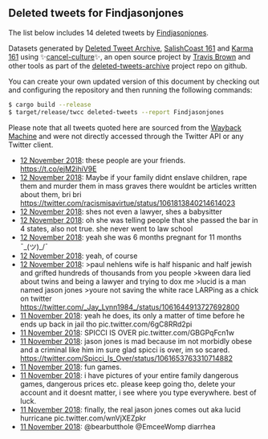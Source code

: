 ## Deleted tweets for Findjasonjones

The list below includes 14 deleted tweets by
[Findjasonjones](https://twitter.com/Findjasonjones).



Datasets generated by [Deleted Tweet Archive](https://twitter.com/deletedtweet161), 
[SalishCoast 161](https://twitter.com/SalishCoastA) and [Karma 161](https://twitter.com/KarmaOneSixOne) 
using ✨[cancel-culture](https://github.com/travisbrown/cancel-culture)✨, an open source project by 
[Travis Brown](https://twitter.com/travisbrown) and other tools as part of the 
[deleted-tweets-archive](https://github.com/salcoast/deleted-tweets-archive/) project repo on github.

You can create your own updated version of this document by checking out and configuring the
repository and then running the following commands:

```bash
$ cargo build --release
$ target/release/twcc deleted-tweets --report Findjasonjones
```

Please note that all tweets quoted here are sourced from the
[Wayback Machine](https://web.archive.org) and were not directly accessed through the Twitter API or
any Twitter client.

* [12 November 2018](https://web.archive.org/web/20181112234356/https://twitter.com/FindJasonJones/status/1062128895162494982): these people are your friends. https://t.co/ejM2ihiV9E
* [12 November 2018](https://web.archive.org/web/20181112150717/https://twitter.com/FindJasonJones/status/1061836279850115072): Maybe if your family didnt enslave children, rape them and murder them in mass graves there wouldnt be articles written about them, bri bri https://twitter.com/racismisavirtue/status/1061813840214614023
* [12 November 2018](https://web.archive.org/web/20181112151132/https://twitter.com/FindJasonJones/status/1061772032638152704): shes not even a lawyer, shes a babysitter
* [12 November 2018](https://web.archive.org/web/20181112151132/https://twitter.com/FindJasonJones/status/1061772032638152704): oh she was telling people that she passed the bar in 4 states, also not true. she never went to law school
* [12 November 2018](https://web.archive.org/web/20181112151132/https://twitter.com/FindJasonJones/status/1061772032638152704): yeah she was 6 months pregnant for 11 months  ¯\_(ツ)_/¯
* [12 November 2018](https://web.archive.org/web/20181112151132/https://twitter.com/FindJasonJones/status/1061772032638152704): yeah, of course
* [12 November 2018](https://web.archive.org/web/20181112151132/https://twitter.com/FindJasonJones/status/1061772032638152704): >paul nehlens wife is half hispanic and half jewish and grifted hundreds of thousands from you people >kween dara lied about twins and being a lawyer and trying to dox me >lucid is a man named jason jones >youre not saving the white race LARPing as a chick on twitter  https://twitter.com/_Jay_Lynn1984_/status/1061644913727692800
* [11 November 2018](https://web.archive.org/web/20181112152040/https://twitter.com/FindJasonJones/status/1061761016210579456): yeah he does, its only a matter of time before he ends up back in jail tho pic.twitter.com/6gC8RRd2pi
* [11 November 2018](https://web.archive.org/web/20181112152040/https://twitter.com/FindJasonJones/status/1061761016210579456): SPICCI IS OVER pic.twitter.com/GBGPqFcn1w
* [11 November 2018](https://web.archive.org/web/20181112152040/https://twitter.com/FindJasonJones/status/1061761016210579456): jason jones is mad because im not morbidly obese and a criminal like him  im sure glad spicci is over, im so scared. https://twitter.com/Spicci_Is_Over/status/1061653763310714882
* [11 November 2018](https://web.archive.org/web/20181111220504/https://twitter.com/FindJasonJones/status/1061724636734517249): fun games.
* [11 November 2018](https://web.archive.org/web/20181111220504/https://twitter.com/FindJasonJones/status/1061724636734517249): i have pictures of your entire family  dangerous games, dangerous prices etc.  please keep going tho, delete your account and it doesnt matter, i see where you type everywhere.  best of luck.
* [11 November 2018](https://web.archive.org/web/20181111071503/https://twitter.com/FindJasonJones/status/1061487540044251137): finally, the real jason jones comes out aka lucid hurricane pic.twitter.com/wnVjXEZpkr
* [11 November 2018](https://web.archive.org/web/20181111042348/https://twitter.com/FindJasonJones/status/1061474550171484161): @bearbutthole @EmceeWomp diarrhea

